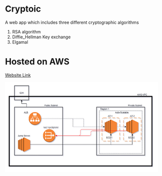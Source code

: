 # Cryptoic
A web app which includes three different cryptographic algorithms
1. RSA algorithm
2. Diffie_Hellman Key exchange
3. Elgamal


# Hosted on AWS
[Website Link](http://cyptoiclb-1949579784.us-east-2.elb.amazonaws.com/)


![Current Architecture](https://github.com/irahulgulati/Cryptoic/blob/master/Architecture.png)